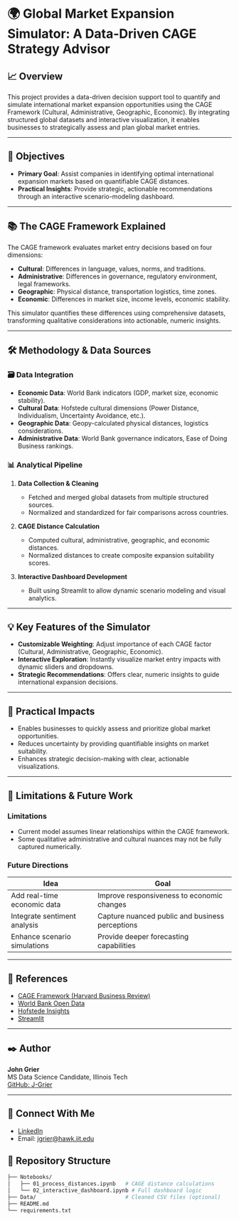 # 🌍 Global Market Expansion Simulator: A Data-Driven CAGE Strategy Advisor

## 📈 Overview
This project provides a data-driven decision support tool to quantify and simulate international market expansion opportunities using the CAGE Framework (Cultural, Administrative, Geographic, Economic). By integrating structured global datasets and interactive visualization, it enables businesses to strategically assess and plan global market entries.

---

## 🎯 Objectives
- **Primary Goal**: Assist companies in identifying optimal international expansion markets based on quantifiable CAGE distances.
- **Practical Insights**: Provide strategic, actionable recommendations through an interactive scenario-modeling dashboard.

---

## 📚 The CAGE Framework Explained
The CAGE framework evaluates market entry decisions based on four dimensions:
- **Cultural**: Differences in language, values, norms, and traditions.
- **Administrative**: Differences in governance, regulatory environment, legal frameworks.
- **Geographic**: Physical distance, transportation logistics, time zones.
- **Economic**: Differences in market size, income levels, economic stability.

This simulator quantifies these differences using comprehensive datasets, transforming qualitative considerations into actionable, numeric insights.

---

## 🛠️ Methodology & Data Sources

### 🗃️ Data Integration
- **Economic Data**: World Bank indicators (GDP, market size, economic stability).
- **Cultural Data**: Hofstede cultural dimensions (Power Distance, Individualism, Uncertainty Avoidance, etc.).
- **Geographic Data**: Geopy-calculated physical distances, logistics considerations.
- **Administrative Data**: World Bank governance indicators, Ease of Doing Business rankings.

### 📊 Analytical Pipeline
1. **Data Collection & Cleaning**
   - Fetched and merged global datasets from multiple structured sources.
   - Normalized and standardized for fair comparisons across countries.

2. **CAGE Distance Calculation**
   - Computed cultural, administrative, geographic, and economic distances.
   - Normalized distances to create composite expansion suitability scores.

3. **Interactive Dashboard Development**
   - Built using Streamlit to allow dynamic scenario modeling and visual analytics.

---

## 💡 Key Features of the Simulator
- **Customizable Weighting**: Adjust importance of each CAGE factor (Cultural, Administrative, Geographic, Economic).
- **Interactive Exploration**: Instantly visualize market entry impacts with dynamic sliders and dropdowns.
- **Strategic Recommendations**: Offers clear, numeric insights to guide international expansion decisions.

---

## 🚀 Practical Impacts
- Enables businesses to quickly assess and prioritize global market opportunities.
- Reduces uncertainty by providing quantifiable insights on market suitability.
- Enhances strategic decision-making with clear, actionable visualizations.

---
## 🚧 Limitations & Future Work

### Limitations
- Current model assumes linear relationships within the CAGE framework.
- Some qualitative administrative and cultural nuances may not be fully captured numerically.

### Future Directions
| Idea                        | Goal                                           |
|-----------------------------|------------------------------------------------|
| Add real-time economic data | Improve responsiveness to economic changes     |
| Integrate sentiment analysis| Capture nuanced public and business perceptions|
| Enhance scenario simulations| Provide deeper forecasting capabilities        |

---

## 🔖 References
- [CAGE Framework (Harvard Business Review)](https://hbr.org/2001/09/distance-still-matters-the-hard-reality-of-global-expansion)
- [World Bank Open Data](https://data.worldbank.org/)
- [Hofstede Insights](https://www.hofstede-insights.com/)
- [Streamlit](https://streamlit.io/)

---

## ✒️ Author
**John Grier**  
MS Data Science Candidate, Illinois Tech  
[GitHub: J-Grier](https://github.com/J-Grier)

---

## 📩 Connect With Me
- [LinkedIn](https://linkedin.com/in/johngrier)
- Email: jgrier@hawk.iit.edu


## 📁 Repository Structure

```bash
├── Notebooks/
│   ├── 01_process_distances.ipynb   # CAGE distance calculations
│   └── 02_interactive_dashboard.ipynb # Full dashboard logic
├── Data/                            # Cleaned CSV files (optional)
├── README.md
└── requirements.txt
